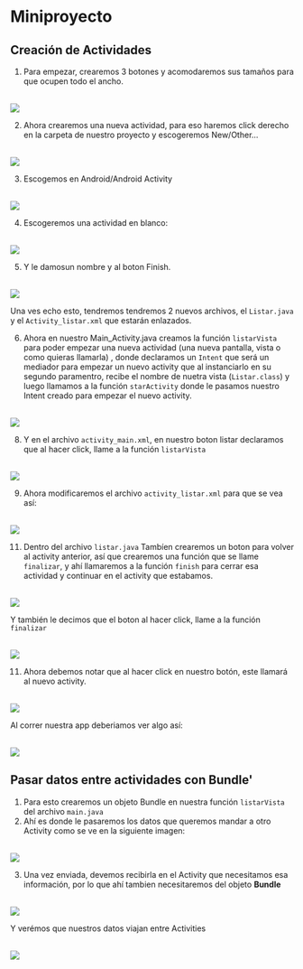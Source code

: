 # Miniproyecto

## Creación de Actividades

1. Para empezar, crearemos 3 botones y acomodaremos sus tamaños para que ocupen todo el ancho.

<br>


<img style="max-width:100%" src="https://raw.githubusercontent.com/doneber/POO/master/Resources/android/clase03/paso01.JPG" />



2. Ahora crearemos una nueva actividad, para eso haremos click derecho en la carpeta de nuestro proyecto y escogeremos New/Other...

<br>


<img style="max-width:100%" src="https://raw.githubusercontent.com/doneber/POO/master/Resources/android/clase03/paso02.JPG" />


3. Escogemos en Android/Android Activity

<br>


<img style="max-width:100%" src="https://raw.githubusercontent.com/doneber/POO/master/Resources/android/clase03/paso03.JPG" />


4. Escogeremos una actividad en blanco:

<br>


<img style="max-width:100%" src="https://raw.githubusercontent.com/doneber/POO/master/Resources/android/clase03/paso04.JPG" />


5. Y le damosun nombre y al boton Finish.

<br>


<img style="max-width:100%" src="https://raw.githubusercontent.com/doneber/POO/master/Resources/android/clase03/paso05.JPG" />



Una ves echo esto, tendremos  tendremos 2 nuevos archivos, el `Listar.java` y el `Activity_listar.xml` que estarán enlazados.

6. Ahora en nuestro Main_Activity.java  creamos la función `listarVista` para poder empezar una nueva actividad (una nueva pantalla, vista o como quieras llamarla) , donde declaramos un `Intent` que será un mediador para empezar un nuevo activity que al instanciarlo en su segundo paramentro, recibe el nombre de nuetra vista (`Listar.class`) y luego llamamos a la función `starActivity` donde le pasamos nuestro Intent creado para empezar el nuevo activity.


<br>


<img style="max-width:100%" src="https://raw.githubusercontent.com/doneber/POO/master/Resources/android/clase03/paso06.JPG" />



8. Y en el archivo `activity_main.xml`, en nuestro boton listar declaramos que al hacer click, llame a la función `listarVista`

<br>


<img style="max-width:100%" src="https://raw.githubusercontent.com/doneber/POO/master/Resources/android/clase03/paso07.JPG" />



9. Ahora modificaremos el archivo `activity_listar.xml` para que se vea así:


<br>


<img style="max-width:100%" src="https://raw.githubusercontent.com/doneber/POO/master/Resources/android/clase03/paso09.JPG" /> 



11. Dentro del archivo `listar.java` Tambíen crearemos un boton para volver al activity anterior, así que crearemos una función que se llame `finalizar`, y ahí llamaremos a la función `finish` para cerrar esa actividad y continuar en el activity que estabamos. 

<br>


<img style="max-width:100%" src="https://raw.githubusercontent.com/doneber/POO/master/Resources/android/clase03/paso10.JPG" />




Y también le decimos que el boton al hacer click, llame a la función `finalizar`


<br>


<img style="max-width:100%" src="https://raw.githubusercontent.com/doneber/POO/master/Resources/android/clase03/paso09.JPG" />



11. Ahora debemos notar que al hacer click en nuestro botón, este llamará al nuevo activity.


<br>


<img style="max-width:100%" src="https://raw.githubusercontent.com/doneber/POO/master/Resources/android/clase03/paso11.JPG" />



Al correr nuestra app deberiamos ver algo así:

<br>


<img style="max-width:100%" src="https://raw.githubusercontent.com/doneber/POO/master/Resources/android/clase03/gif01.gif" />




## Pasar datos entre actividades con Bundle'

1.  Para esto crearemos  un objeto Bundle en nuestra función `listarVista` del archivo `main.java`
2.  Ahí es donde le pasaremos los datos que queremos mandar a otro Activity como se ve en la siguiente imagen:

<br>


<img style="max-width:100%" src="https://raw.githubusercontent.com/doneber/POO/master/Resources/android/clase03/paso13.JPG" />



3. Una vez enviada, devemos recibirla en el Activity que necesitamos esa información, por lo que ahí tambien necesitaremos del objeto **Bundle**

<br>


<img style="max-width:100%" src="https://raw.githubusercontent.com/doneber/POO/master/Resources/android/clase03/paso12.JPG" />




Y verémos que nuestros datos viajan entre Activities


<br>


<img style="max-width:100%" src="https://raw.githubusercontent.com/doneber/POO/master/Resources/android/clase03/gif02.gif" />

